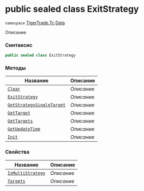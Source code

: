 
# public sealed class ExitStrategy
`namespace` [TigerTrade.Tc](../../TigerTrade.Tc.md).[Data](../../TigerTrade.Tc/Data.md)



Описание

### Синтаксис
```csharp
public sealed class ExitStrategy
```


### Методы
| Название | Описание |
| --- | --- |
| [`Clear`](./ExitStrategy.cs/Методы/Clear.md) | *Описание* |
| [`ExitStrategy`](./ExitStrategy.cs/Методы/ExitStrategy.md) | *Описание* |
| [`GetStrategySingleTarget`](./ExitStrategy.cs/Методы/GetStrategySingleTarget.md) | *Описание* |
| [`GetTarget`](./ExitStrategy.cs/Методы/GetTarget.md) | *Описание* |
| [`GetTargets`](./ExitStrategy.cs/Методы/GetTargets.md) | *Описание* |
| [`GetUpdateTime`](./ExitStrategy.cs/Методы/GetUpdateTime.md) | *Описание* |
| [`Init`](./ExitStrategy.cs/Методы/Init.md) | *Описание* |

### Свойства
| Название | Описание |
| --- | --- |
| [`IsMultiStrategy`](./ExitStrategy.cs/Свойства/IsMultiStrategy.md) | *Описание* |
| [`Targets`](./ExitStrategy.cs/Свойства/Targets.md) | *Описание* |



